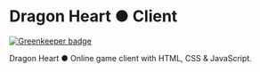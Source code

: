 # Dragon Heart &#x25cf; Client

[![Greenkeeper badge](https://badges.greenkeeper.io/VitorLuizC/dragon-heart-client.svg?token=132b549e9b79d3afe5866ca5350a52312d67aa481935077864e2d2bf59ba4cb9&ts=1497478088841)](https://greenkeeper.io/)

Dragon Heart &#x25cf; Online game client with HTML, CSS & JavaScript.
